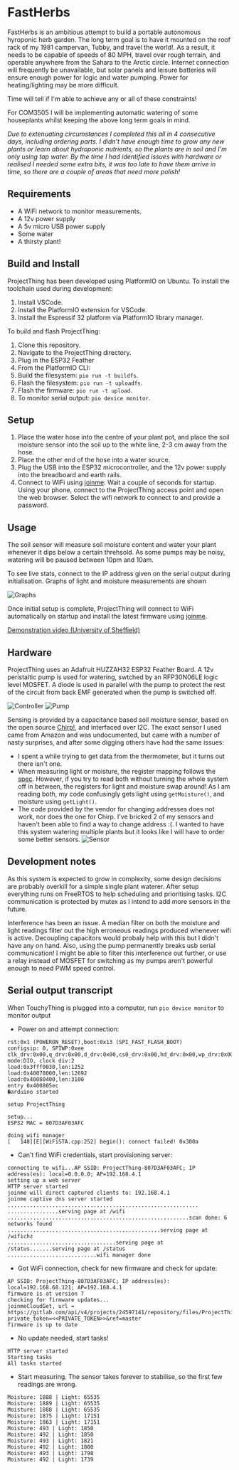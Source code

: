 # FastHerbs ################################################################

FastHerbs is an ambitious attempt to build a portable autonomous hyroponic herb garden. The long term goal is to have it mounted on the roof rack of my 1981 campervan, Tubby, and travel the world!. As a result, it needs to be capable of speeds of 80 MPH, travel over rough terrain, and operable anywhere from the Sahara to the Arctic circle. Internet connection will frequently be unavailable, but solar panels and leisure batteries will ensure enough power for logic and water pumping. Power for heating/lighting may be more difficult.

Time will tell if I'm able to achieve any or all of these constraints!

For COM3505 I will be implementing automatic watering of some houseplants whilst keeping the above long term goals in mind. 

*Due to extenuating circumstances I completed this all in 4 consecutive days, including ordering parts. I didn't have enough time to grow any new plants or learn about hydroponic nutrients, so the plants are in soil and I'm only using tap water. By the time I had identified issues with hardware or realised I needed some extra bits, it was too late to have them arrive in time, so there are a couple of areas that need more polish!*

## Requirements

- A WiFi network to monitor measurements.
- A 12v power supply
- A 5v micro USB power supply
- Some water
- A thirsty plant!

## Build and Install

ProjectThing has been developed using PlatformIO on Ubuntu. To install the toolchain used during development:

1. Install VSCode.
2. Install the PlatformIO extension for VSCode.
3. Install the Espressif 32 platform via PlatformIO library manager.

To build and flash ProjectThing:

1. Clone this repository.
2. Navigate to the ProjectThing directory.
3. Plug in the ESP32 Feather
4. From the PlatformIO CLI:
5. Build the filesystem: `pio run -t buildfs`.
6. Flash the filesystem: `pio run -t uploadfs`.
7. Flash the firmware: `pio run -t upload`.
8. To monitor serial output: `pio device monitor`.

## Setup

1. Place the water hose into the centre of your plant pot, and place the soil moisture sensor into the soil up to the white line, 2-3 cm away from the hose.
2. Place the other end of the hose into a water source.
2. Plug the USB into the ESP32 microcontroller, and the 12v power supply into the breadboard and earth rails.
3. Connect to WiFi using [joinme](https://github.com/hamishcunningham/fishy-wifi/tree/master/ardesp/waterelf32): Wait a couple of seconds for startup. Using your phone, connect to the ProjectThing access point and open the web browser. Select the wifi network to connect to and provide a password.

## Usage

The soil sensor will measure soil moisture content and water your plant whenever it dips below a certain threhsold. As some pumps may be noisy, watering will be paused between 10pm and 10am.

To see live stats, connect to the IP address given on the serial output during initialisation. Graphs of light and moisture measurements are shown

![Graphs](./images/graphs.jpg "Graphs")

Once initial setup is complete, ProjectThing will connect to WiFi automatically on startup and install the latest firmware using [joinme](https://github.com/hamishcunningham/fishy-wifi/tree/master/ardesp/waterelf32).

[Demonstration video (University of Sheffield)](https://drive.google.com/file/d/1i4qprEhYB8Pcl_Vph9ZsoMsAcUjQT9YU/view?usp=sharing)

## Hardware

ProjectThing uses an Adafruit HUZZAH32 ESP32 Feather Board. A 12v peristaltic pump is used for watering, swtched by an RFP30N06LE logic level MOSFET. A diode is used in parallel with the pump to protect the rest of the circuit from back EMF generated when the pump is switched off.

![Controller](./images/controller.jpg "Controller")
![Pump](./images/water.jpg "Pump")

Sensing is provided by a capacitance based soil moisture sensor, based on the open source [Chirp!](https://wemakethings.net/chirp/), and interfaced over I2C. The exact sensor I used came from Amazon and was undocumented, but came with a number of nasty surprises, and after some digging others have had the same issues:
* I spent a while trying to get data from the thermometer, but it turns out there isn't one.
* When measuring light or moisture, the register mapping follows the [spec](https://github.com/Miceuz/i2c-moisture-sensor). However, if you try to read both without turning the whole system off in between, the registers for light and moisture swap around! As I am reading both, my code confusingly gets light using `getMoisture()`, and moisture using `getLight()`.
* The code provided by the vendor for changing addresses does not work, nor does the one for Chirp. I've bricked 2 of my sensors and haven't been able to find a way to change address :(. I wanted to have this system watering multiple plants but it looks like I will have to order some better sensors.
![Sensor](./images/plant.jpg "Sensor")

## Development notes

As this system is expected to grow in complexity, some design decisions are probably overkill for a simple single plant waterer. After setup everything runs on FreeRTOS to help scheduling and prioritising tasks. I2C communication is protected by mutex as I intend to add more sensors in the future.

Interference has been an issue. A median filter on both the moisture and light readings filter out the high erroneous readings produced whenever wifi is active. Decoupling capacitors would probaly help with this but I didn't have any on hand. Also, using the pump permanently breaks usb serial communication! I might be able to filter this interference out further, or use a relay instead of MOSFET for switching as my pumps aren't powerful enough to need PWM speed control.

## Serial output transcript

When TouchyThing is plugged into a computer, run `pio device monitor` to monitor output
- Power on and attempt connection:

```
rst:0x1 (POWERON_RESET),boot:0x13 (SPI_FAST_FLASH_BOOT)
configsip: 0, SPIWP:0xee
clk_drv:0x00,q_drv:0x00,d_drv:0x00,cs0_drv:0x00,hd_drv:0x00,wp_drv:0x00
mode:DIO, clock div:2
load:0x3fff0030,len:1252
load:0x40078000,len:12692
load:0x40080400,len:3100
entry 0x400805ec
�arduino started

setup ProjectThing

setup...
ESP32 MAC = 807D3AF03AFC

doing wifi manager
[   148][E][WiFiSTA.cpp:252] begin(): connect failed! 0x300a
```

- Can't find WiFi credentials, start provisioning server:
```
connecting to wifi...AP SSID: ProjectThing-807D3AF03AFC; IP address(es): local=0.0.0.0; AP=192.168.4.1
setting up a web server
HTTP server started
joinme will direct captured clients to: 192.168.4.1
joinme captive dns server started
............................................................
................serving page at /wifi
.........................................................scan done: 6 networks found
................................................serving page at /wifichz
..................................serving page at /status.......serving page at /status
............................wifi manager done
```

- Got WiFi connection, check for new firmware and check for update:
```
AP SSID: ProjectThing-807D3AF03AFC; IP address(es): local=192.168.68.121; AP=192.168.4.1
firmware is at version 7
checking for firmware updates...
joinmeCloudGet, url = https://gitlab.com/api/v4/projects/24597141/repository/files/ProjectThing%2Ffirmware%2Fversion/raw?private_token=<<PRIVATE_TOKEN>>&ref=master
firmware is up to date
```

- No update needed, start tasks!
```
HTTP server started
Starting tasks
All tasks started
```

- Start measuring. The sensor takes forever to stabilise, so the first few readings are wrong. 
```
Moisture: 1888 | Light: 65535
Moisture: 1889 | Light: 65535
Moisture: 1888 | Light: 65535
Moisture: 1875 | Light: 17151
Moisture: 1863 | Light: 17151
Moisture: 493 | Light: 1850
Moisture: 492 | Light: 1850
Moisture: 493 | Light: 1821
Moisture: 492 | Light: 1800
Moisture: 493 | Light: 1798
Moisture: 492 | Light: 1739
```
